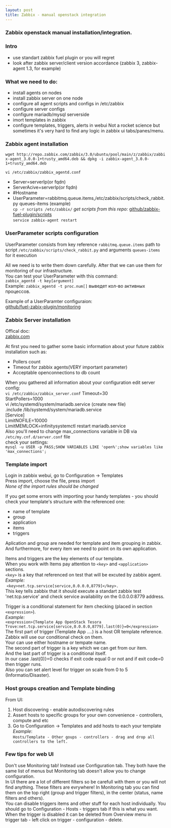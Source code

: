 ```yaml
---
layout: post
title: Zabbix - manual openstack integration
---
```

### Zabbix openstack manual installation/integration.


### Intro

- use standart zabbix fuel plugin or you will regret
- look after zabbix server/client version accordance (zabbix 3, zabbix-agent 1.3, for example)

### What we need to do:
- install agents on nodes
- install zabbix server on one node
- configure all agent scripts and configs in /etc/zabbix
- configure server configs
- configure mariadb/mysql serverside
- imort templates in zabbix
- configure templates, triggers, alerts in webui
Not a rocket science but sometimes it's very hard to find any logic in zabbix ui tabs/panes/menu.

### Zabbix agent installation

``wget http://repo.zabbix.com/zabbix/3.0/ubuntu/pool/main/z/zabbix/zabbix-agent_3.0.0-1+trusty_amd64.deb && dpkg -i zabbix-agent_3.0.0-1+trusty_amd64.deb``

``vi /etc/zabbix/zabbix_agentd.conf``
- Server=serverIp(or fqdn)  
- ServerAcive=serverIp(or fqdn)  
- #Hostname  
- UserParameter=rabbitmq.queue.items,/etc/zabbix/scripts/check_rabbit.py queues-items (example)  
``cp -r scripts /etc/zabbix/``
_get scripts from this repo:_   [github/zabbix-fuel-plugin/scripts](https://github.com/openstack/fuel-plugin-external-zabbix/tree/master/deployment_scripts/puppet/modules/plugin_zabbix/files/scripts)    
``service zabbix-agent restart``

### UserParameter scripts configuration

UserParameter consists from key reference ``rabbitmq.queue.items`` path to script ``/etc/zabbix/scripts/check_rabbit.py`` and arguments ``queues-items`` for it execution  

All we need is to write them down carefully. After that we can use them for monitoring of our infrastructure.  
You can test your UserParameter with this command:  
``zabbix_agentd -t key[argument]``   
Example:
``zabbix_agentd -t proc.num[]``
 выведет кол-во активных процессов.

Example of a UserParamter configuraion:  
[github/fuel-zabix-plugin/monitoring](https://github.com/openstack/fuel-plugin-external-zabbix/tree/master/deployment_scripts/puppet/modules/plugin_zabbix/manifests/monitoring)

### Zabbix Server installation
Offical doc:  
[zabbix.com](https://www.zabbix.com/documentation/3.0/ru/manual/installation/install_from_packages)

At first you need to gather some basic information about your future zabbix installation such as:  
- Pollers count  
- Timeout for zabbix agents(VERY important parameter)
- Acceptable openconnections to db count  

When you gathered all information about your configuration edit server config:  
``vi /etc/zabbix/zabbix_server.conf``
Timeout=30  
StartPollers=1000  
vi /etc/systemd/system/mariadb.service (create new file)  
.include /lib/systemd/system/mariadb.service  
[Service]  
LimitNOFILE=10000  
LimitMEMLOCK=infinitysystemctl restart mariadb.service  
Also you'll need to change max_connections variable in DB via ``/etc/my.cnf.d/server.conf`` file  
check your settings:  
``mysql -u USER -p PASS;SHOW VARIABLES LIKE 'open%';show variables like 'max_connections';``  


### Template import
Login in zabbix webui, go to Configuration -> Templates  
Press import, choose the file, press import  
*None of the import rules should be changed*  

If you get some errors with importing your handy templates - you should check your template's structure with the referenced one:  
- name of template  
- group  
- application  
- items  
- triggers  

Aplication and group are needed for template and item grouping in zabbix. And furthermore, for every item we need to point on its own application.  

Items and triggers are the key elements of our template.  
When you work with Items pay attention to ``<key>`` and ``<application>`` sections.    
``<key>`` is a key that referenced on test that will be excuted by zabbix agent.  
_Example:_  
 ``<key>net.tcp.service[service,0.0.0.0,8779]</key>.``  
This key tells zabbix that it should execute a standart zabbix test 'net.tcp.service' and check service availability on the 0.0.0.0:8779 address.  

Trigger is a conditional statement for item checking (placed in section ``<expression>``).  
_Example:_  
``<expression>{Template App OpenStack Tesora Trove:net.tcp.service[service,0.0.0.0,8779].last(0)}=0</expression>``  
The first part of trigger (Template App ....) is a host OR template reference. Zabbix will use our conditional check on them.  
Your can use either hostname or tempate name.  
The second part of  trigger is a key which we can get from our item.  
And the last part of trigger is a conditional itself.  
In our case .last(0)}=0 checks if exit code equal 0 or not and if exit code=0 then trigger runs.  
Also you can set alert level for trigger on scale from 0 to 5 (Informatio/Disaster).  

### Host groups creation and Template binding
From UI:  

1. Host discovering - enable autodiscovering rules  
2. Assert hosts to specific groups for your own convenience - controllers, compute and etc  
3. Go to Configuration -> Templates and add hosts to each your template  
_Example_:  
``Hosts/Template - Other goups - controllers - drag and drop all controllers to the left.``  

### Few tips for web UI

Don't use Monitoring tab! Instead use Configuration tab. They both have the same list of menus but Monitoring tab doesn't allow you to change configuration.  
In UI there are a lot of different filters so be carefull with them or you will not find anything. These filters are evrywhere! In Monitoring tab you can find them on the top right (group and trigger filters), in the center (status, name filters and others).  
You can disable triggers items and other stuff for each host individually. You should go to Configuration - Hosts - triggers tab if this is what you want. When the trigger is disabled it can be deleted from Overview menu in trigger tab - left click on trigger - configuration - delete.
